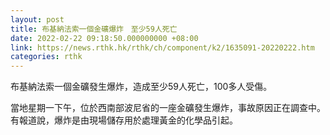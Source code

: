 ```yaml
---
layout: post
title: 布基納法索一個金礦爆炸　至少59人死亡
date: 2022-02-22 09:18:50.000000000 +08:00
link: https://news.rthk.hk/rthk/ch/component/k2/1635091-20220222.htm
categories: rthk
---
```


布基納法索一個金礦發生爆炸，造成至少59人死亡，100多人受傷。

當地星期一下午，位於西南部波尼省的一座金礦發生爆炸，事故原因正在調查中。有報道說，爆炸是由現場儲存用於處理黃金的化學品引起。
